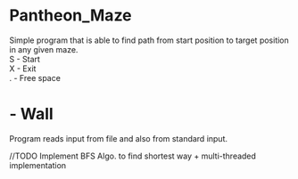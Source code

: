 # Pantheon_Maze

Simple program that is able to find path from start position to target position in any given maze.<br>
S - Start<br>
X - Exit<br>
. - Free space<br>
# - Wall<br>
Program reads input from file and also from standard input.<br>

//TODO Implement BFS Algo. to find shortest way + multi-threaded implementation

